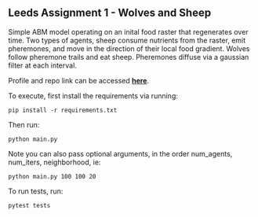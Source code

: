 ## Leeds Assignment 1 - Wolves and Sheep

Simple ABM model operating on an inital food raster that regenerates over time. Two types of agents, sheep consume nutrients from the raster, emit pheremones, and move in the direction of their local food gradient. Wolves follow pheremone trails and eat sheep. Pheremones diffuse via a gaussian filter at each interval. 

Profile and repo link can be accessed **[here](https://j4freeman.github.io/GeoData-Tutorials/profile.html)**. 

To execute, first install the requirements via running:
```
pip install -r requirements.txt
```

Then run:
```
python main.py
```

Note you can also pass optional arguments, in the order num_agents, num_iters, neighborhood, ie:
```
python main.py 100 100 20
```

To run tests, run:
```
pytest tests
```
